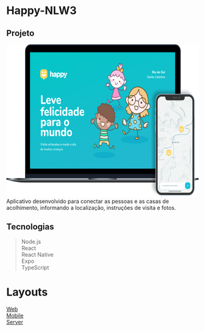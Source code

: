 # Happy-NLW3

## Projeto
  <img src="https://github.com/GabrielBrotas/Happy-NLW3/blob/main/images/happy.png" width="700px" height="400px" />
  Aplicativo desenvolvido para conectar as pessoas e as casas de acolhimento, informando a localização, instruções de visita e fotos.
  
## Tecnologias
  > Node.js <br />
  > React <br />
  > React Native <br />
  > Expo <br />
  > TypeScript <br />

# Layouts
  <a href="https://github.com/GabrielBrotas/Happy-NLW3/tree/main/web">Web</a> <br />
  <a href="https://github.com/GabrielBrotas/Happy-NLW3/tree/main/mobile">Mobile</a> <br />
  <a href="https://github.com/GabrielBrotas/Happy-NLW3/tree/main/server">Server</a> <br />
